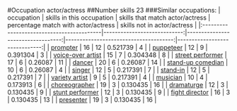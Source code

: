 #Occupation actor/actress
##Number skills 23
###Similar occupations:
| occupation                                |   skills in this occupation |   skills that match actor/actress |   percentage match with actor/actress |   skills not in actor/actress |
|:------------------------------------------|----------------------------:|----------------------------------:|--------------------------------------:|------------------------------:|
| [prompter](prompter.md)                   |                          16 |                                12 |                              0.521739 |                             4 |
| [puppeteer](puppeteer.md)                 |                          12 |                                 9 |                              0.391304 |                             3 |
| [voice-over artist](voice-over_artist.md) |                          15 |                                 7 |                              0.304348 |                             8 |
| [street performer](street_performer.md)   |                          17 |                                 6 |                              0.26087  |                            11 |
| [dancer](dancer.md)                       |                          20 |                                 6 |                              0.26087  |                            14 |
| [stand-up comedian](stand-up_comedian.md) |                          10 |                                 6 |                              0.26087  |                             4 |
| [singer](singer.md)                       |                          12 |                                 5 |                              0.217391 |                             7 |
| [stand-in](stand-in.md)                   |                          12 |                                 5 |                              0.217391 |                             7 |
| [variety artist](variety_artist.md)       |                           9 |                                 5 |                              0.217391 |                             4 |
| [musician](musician.md)                   |                          10 |                                 4 |                              0.173913 |                             6 |
| [choreographer](choreographer.md)         |                          19 |                                 3 |                              0.130435 |                            16 |
| [dramaturge](dramaturge.md)               |                          12 |                                 3 |                              0.130435 |                             9 |
| [stunt performer](stunt_performer.md)     |                          12 |                                 3 |                              0.130435 |                             9 |
| [fight director](fight_director.md)       |                          16 |                                 3 |                              0.130435 |                            13 |
| [presenter](presenter.md)                 |                          19 |                                 3 |                              0.130435 |                            16 |
